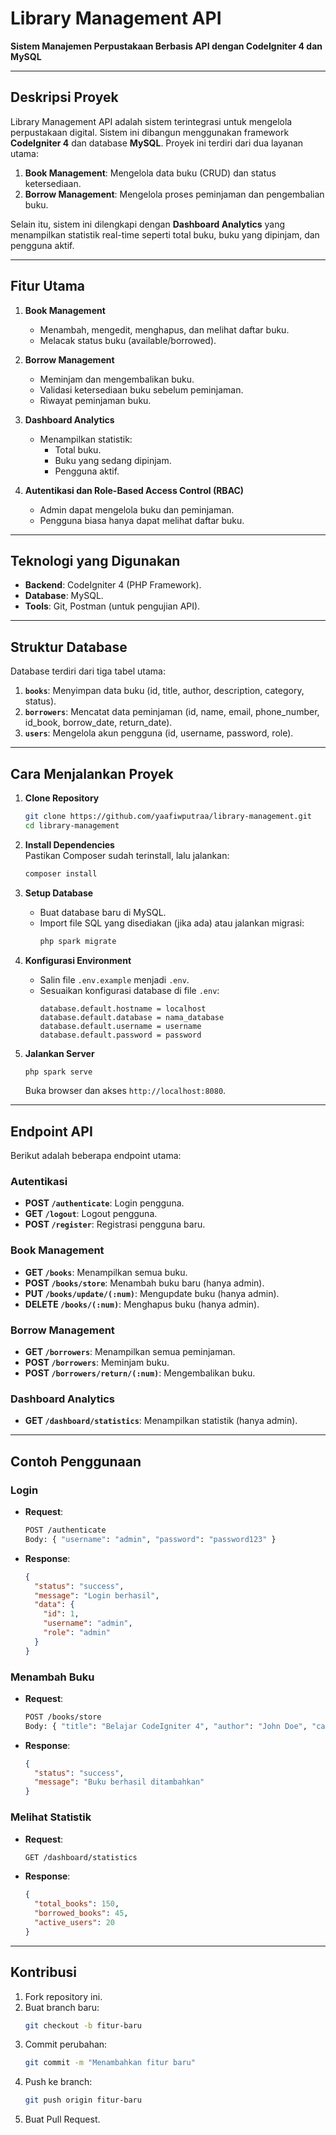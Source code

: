 # **Library Management API**  
**Sistem Manajemen Perpustakaan Berbasis API dengan CodeIgniter 4 dan MySQL**

---

## **Deskripsi Proyek**  
Library Management API adalah sistem terintegrasi untuk mengelola perpustakaan digital. Sistem ini dibangun menggunakan framework **CodeIgniter 4** dan database **MySQL**. Proyek ini terdiri dari dua layanan utama:  
1. **Book Management**: Mengelola data buku (CRUD) dan status ketersediaan.  
2. **Borrow Management**: Mengelola proses peminjaman dan pengembalian buku.  

Selain itu, sistem ini dilengkapi dengan **Dashboard Analytics** yang menampilkan statistik real-time seperti total buku, buku yang dipinjam, dan pengguna aktif.

---

## **Fitur Utama**  
1. **Book Management**  
   - Menambah, mengedit, menghapus, dan melihat daftar buku.  
   - Melacak status buku (available/borrowed).  

2. **Borrow Management**  
   - Meminjam dan mengembalikan buku.  
   - Validasi ketersediaan buku sebelum peminjaman.  
   - Riwayat peminjaman buku.  

3. **Dashboard Analytics**  
   - Menampilkan statistik:  
     - Total buku.  
     - Buku yang sedang dipinjam.  
     - Pengguna aktif.  

4. **Autentikasi dan Role-Based Access Control (RBAC)**  
   - Admin dapat mengelola buku dan peminjaman.  
   - Pengguna biasa hanya dapat melihat daftar buku.  

---

## **Teknologi yang Digunakan**  
- **Backend**: CodeIgniter 4 (PHP Framework).  
- **Database**: MySQL.  
- **Tools**: Git, Postman (untuk pengujian API).  

---

## **Struktur Database**  
Database terdiri dari tiga tabel utama:  
1. **`books`**: Menyimpan data buku (id, title, author, description, category, status).  
2. **`borrowers`**: Mencatat data peminjaman (id, name, email, phone_number, id_book, borrow_date, return_date).  
3. **`users`**: Mengelola akun pengguna (id, username, password, role).  

---

## **Cara Menjalankan Proyek**  
1. **Clone Repository**  
   ```bash
   git clone https://github.com/yaafiwputraa/library-management.git
   cd library-management
   ```

2. **Install Dependencies**  
   Pastikan Composer sudah terinstall, lalu jalankan:  
   ```bash
   composer install
   ```

3. **Setup Database**  
   - Buat database baru di MySQL.  
   - Import file SQL yang disediakan (jika ada) atau jalankan migrasi:  
     ```bash
     php spark migrate
     ```

4. **Konfigurasi Environment**  
   - Salin file `.env.example` menjadi `.env`.  
   - Sesuaikan konfigurasi database di file `.env`:  
     ```env
     database.default.hostname = localhost
     database.default.database = nama_database
     database.default.username = username
     database.default.password = password
     ```

5. **Jalankan Server**  
   ```bash
   php spark serve
   ```
   Buka browser dan akses `http://localhost:8080`.

---

## **Endpoint API**  
Berikut adalah beberapa endpoint utama:  

### **Autentikasi**  
- **POST `/authenticate`**: Login pengguna.  
- **GET `/logout`**: Logout pengguna.  
- **POST `/register`**: Registrasi pengguna baru.  

### **Book Management**  
- **GET `/books`**: Menampilkan semua buku.  
- **POST `/books/store`**: Menambah buku baru (hanya admin).  
- **PUT `/books/update/(:num)`**: Mengupdate buku (hanya admin).  
- **DELETE `/books/(:num)`**: Menghapus buku (hanya admin).  

### **Borrow Management**  
- **GET `/borrowers`**: Menampilkan semua peminjaman.  
- **POST `/borrowers`**: Meminjam buku.  
- **POST `/borrowers/return/(:num)`**: Mengembalikan buku.  

### **Dashboard Analytics**  
- **GET `/dashboard/statistics`**: Menampilkan statistik (hanya admin).  

---

## **Contoh Penggunaan**  
### **Login**  
- **Request**:  
  ```bash
  POST /authenticate
  Body: { "username": "admin", "password": "password123" }
  ```
- **Response**:  
  ```json
  {
    "status": "success",
    "message": "Login berhasil",
    "data": {
      "id": 1,
      "username": "admin",
      "role": "admin"
    }
  }
  ```

### **Menambah Buku**  
- **Request**:  
  ```bash
  POST /books/store
  Body: { "title": "Belajar CodeIgniter 4", "author": "John Doe", "category": "Programming" }
  ```
- **Response**:  
  ```json
  {
    "status": "success",
    "message": "Buku berhasil ditambahkan"
  }
  ```

### **Melihat Statistik**  
- **Request**:  
  ```bash
  GET /dashboard/statistics
  ```
- **Response**:  
  ```json
  {
    "total_books": 150,
    "borrowed_books": 45,
    "active_users": 20
  }
  ```

---

## **Kontribusi**  
1. Fork repository ini.  
2. Buat branch baru:  
   ```bash
   git checkout -b fitur-baru
   ```
3. Commit perubahan:  
   ```bash
   git commit -m "Menambahkan fitur baru"
   ```
4. Push ke branch:  
   ```bash
   git push origin fitur-baru
   ```
5. Buat Pull Request.
